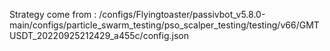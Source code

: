 Strategy come from : /configs/Flyingtoaster/passivbot_v5.8.0-main/configs/particle_swarm_testing/pso_scalper_testing/testing/v66/GMTUSDT_20220925212429_a455c/config.json
